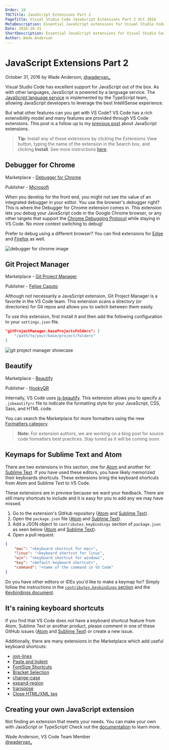 ```yaml
---
Order: 18
TOCTitle: JavaScript Extensions Part 2
PageTitle: Visual Studio Code JavaScript Extensions Part 2 Oct 2016
MetaDescription: Essential JavaScript extensions for Visual Studio Code.
Date: 2016-10-31
ShortDescription: Essential JavaScript extensions for Visual Studio Code.
Author: Wade Anderson
---
```

# JavaScript Extensions Part 2

October 31, 2016 by Wade Anderson, [@waderyan_](https://twitter.com/waderyan_)

Visual Studio Code has excellent support for JavaScript out of the box. As with other languages, JavaScript is powered by a language service. The [JavaScript language service](https://github.com/microsoft/TypeScript/wiki/JavaScript-Language-Service-in-Visual-Studio) is implemented by the TypeScript team, allowing JavaScript developers to leverage the best IntelliSense experience.

But what other features can you get with VS Code? VS Code has a rich extensibility model and many features are provided through VS Code extensions. This post is a follow up to my [previous post](/blogs/2016/09/14/js_roundup_1.md) about JavaScript extensions.

> **Tip:** Install any of these extensions by clicking the Extensions View button, typing the name of the extension in the Search box, and clicking **Install**. See more instructions [here](/docs/editor/extension-gallery.md#browse-and-install-extensions).

## Debugger for Chrome

Marketplace - [Debugger for Chrome](https://marketplace.visualstudio.com/items?itemName=msjsdiag.debugger-for-chrome)

Publisher - [Microsoft](https://marketplace.visualstudio.com/search?term=publisher%3A%22Microsoft%22&target=VSCode&sortBy=Relevance)

When you develop for the front end, you might not see the value of an integrated debugger in your editor. You use the browser's debugger right? This is where the Debugger for Chrome extension comes in. This extension lets you debug your JavaScript code in the Google Chrome browser, or any other targets that support the [Chrome Debugging Protocol](https://chromedevtools.github.io/debugger-protocol-viewer/) while staying in VS Code. No more context switching to debug!

Prefer to debug using a different browser? You can find extensions for [Edge](https://marketplace.visualstudio.com/items?itemName=msjsdiag.debugger-for-edge) and [Firefox](https://marketplace.visualstudio.com/items?itemName=hbenl.vscode-firefox-debug) as well.

![debugger for chrome image](chrome_debugger.png)

## Git Project Manager

Marketplace - [Git Project Manager](https://marketplace.visualstudio.com/items?itemName=felipecaputo.git-project-manager)

Publisher - [Felipe Caputo](https://marketplace.visualstudio.com/search?term=publisher%3A%22Felipe%20Caputo%22&target=VSCode&sortBy=Relevance)

Although not necessarily a JavaScript extension, Git Project Manager is a favorite in the VS Code team. This extension scans a directory (or directories) for Git repos and allows you to switch between them easily.

To use this extension, first install it and then add the following configuration to your `settings.json` file.

```json
"gitProjectManager.baseProjectsFolders": [
    "/path/to/your/base/project/folders"
]
```

![git project manager showcase](git_project_manager.gif)

## Beautify

Marketplace - [Beautify](https://marketplace.visualstudio.com/items?itemName=HookyQR.beautify)

Publisher - [HookyQR](https://marketplace.visualstudio.com/search?term=publisher%3A%22HookyQR%22&target=VSCode)

Internally, VS Code uses [js-beautify](https://www.npmjs.com/package/js-beautify). This extension allows you to specify a `.jsbeautifyrc` file to indicate the formatting style for your JavaScript, CSS, Sass, and HTML code.

You can search the Marketplace for more formatters using the new [Formatters category](https://marketplace.visualstudio.com/search?target=VSCode&category=Formatters&sortBy=Downloads).

>**Note:** For extension authors, we are working on a blog post for source code formatters best practices. Stay tuned as it will be coming soon.

## Keymaps for Sublime Text and Atom

There are two extensions in this section, one for [Atom](https://marketplace.visualstudio.com/items?itemName=ms-vscode.atom-keybindings) and another for [Sublime Text](https://marketplace.visualstudio.com/items?itemName=ms-vscode.sublime-keybindings). If you have used these editors, you have likely memorized their keyboards shortcuts. These extensions bring the keyboard shortcuts from Atom and Sublime Text to VS Code.

These extensions are in preview because we want your feedback. There are still many shortcuts to include and it is easy for you to add any we may have missed.

1. Go to the extension's GitHub repository ([Atom](https://github.com/microsoft/vscode-atom-keybindings) and [Sublime Text](https://github.com/microsoft/vscode-sublime-keybindings)).
2. Open the `package.json` file ([Atom](https://github.com/microsoft/vscode-atom-keybindings/blob/main/package.json) and [Sublime Text](https://github.com/microsoft/vscode-sublime-keybindings/blob/main/package.json)).
3. Add a JSON object to `contributes.keybindings` section of `package.json` as seen below ([Atom](https://github.com/microsoft/vscode-atom-keybindings/blob/main/package.json) and [Sublime Text](https://github.com/microsoft/vscode-sublime-keybindings/blob/main/package.json)).
4. Open a pull request.

```json
{
    "mac": "<keyboard shortcut for mac>",
    "linux": "<keyboard shortcut for linux",
    "win": "<keyboard shortcut for windows",
    "key": "<default keyboard shortcut>",
    "command": "<name of the command in VS Code"
}
```

Do you have other editors or IDEs you'd like to make a keymap for? Simply follow the instructions in the [`contributes.keybindings` section](/docs/extensionAPI/extension-points#_contributeskeybindings) and the [Keybindings document](/docs/getstarted/keybindings).

## It's raining keyboard shortcuts

If you find that VS Code does not have a keyboard shortcut feature from Atom, Sublime Text or another product, please comment in one of these GitHub issues ([Atom](https://github.com/microsoft/vscode/issues/14316) and [Sublime Text](https://github.com/microsoft/vscode/issues/3776)) or create a new issue.

Additionally, there are many extensions in the Marketplace which add useful keyboard shortcuts:

* [join-lines](https://marketplace.visualstudio.com/items?itemName=wmaurer.join-lines)
* [Paste and Indent](https://marketplace.visualstudio.com/items?itemName=Rubymaniac.vscode-paste-and-indent)
* [FontSize Shortcuts](https://marketplace.visualstudio.com/items?itemName=peterjuras.fontsize-shortcuts)
* [Bracket Selection](https://marketplace.visualstudio.com/items?itemName=guosong.bracketselection)
* [change-case](https://marketplace.visualstudio.com/items?itemName=wmaurer.change-case)
* [expand-region](https://marketplace.visualstudio.com/items?itemName=letrieu.expand-region)
* [transpose](https://marketplace.visualstudio.com/items?itemName=v4run.transpose)
* [Close HTML/XML tag](https://marketplace.visualstudio.com/items?itemName=Compulim.compulim-vscode-closetag)

## Creating your own JavaScript extension

Not finding an extension that meets your needs. You can make your own with JavaScript or TypeScript! Check out the [documentation](/docs/extensions/overview.md) to learn more.

Wade Anderson, VS Code Team Member <br>
[@waderyan_](https://twitter.com/waderyan_)
